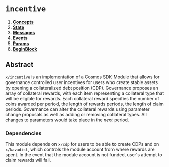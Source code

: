 <!--
order: 0
title: "Incentive Overview"
parent:
  title: "incentive"
-->

# `incentive`

<!-- TOC -->
1. **[Concepts](01_concepts.md)**
2. **[State](02_state.md)**
3. **[Messages](03_messages.md)**
4. **[Events](04_events.md)**
5. **[Params](05_params.md)**
6. **[BeginBlock](06_begin_block.md)**

## Abstract

`x/incentive` is an implementation of a Cosmos SDK Module that allows for governance controlled user incentives for users who create stable assets by opening a collateralized debt position (CDP). Governance proposes an array of collateral rewards, with each item representing a collateral type that will be eligible for rewards. Each collateral reward specifies the number of coins awarded per period, the length of rewards periods, the length of claim periods. Governance can alter the collateral rewards using parameter change proposals as well as adding or removing collateral types. All changes to parameters would take place in the _next_ period.

### Dependencies

This module depends on `x/cdp` for users to be able to create CDPs and on `x/kavadist`, which controls the module account from where rewards are spent. In the event that the module account is not funded, user's attempt to claim rewards will fail.
